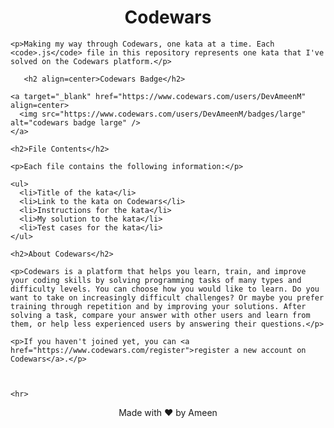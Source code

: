 <h1 align=center>Codewars</h1>

    <p>Making my way through Codewars, one kata at a time. Each <code>.js</code> file in this repository represents one kata that I've solved on the Codewars platform.</p>
    
       <h2 align=center>Codewars Badge</h2>

    <a target="_blank" href="https://www.codewars.com/users/DevAmeenM" align=center>
      <img src="https://www.codewars.com/users/DevAmeenM/badges/large" alt="codewars badge large" />
    </a>

    <h2>File Contents</h2>

    <p>Each file contains the following information:</p>

    <ul>
      <li>Title of the kata</li>
      <li>Link to the kata on Codewars</li>
      <li>Instructions for the kata</li>
      <li>My solution to the kata</li>
      <li>Test cases for the kata</li>
    </ul>

    <h2>About Codewars</h2>

    <p>Codewars is a platform that helps you learn, train, and improve your coding skills by solving programming tasks of many types and difficulty levels. You can choose how you would like to learn. Do you want to take on increasingly difficult challenges? Or maybe you prefer training through repetition and by improving your solutions. After solving a task, compare your answer with other users and learn from them, or help less experienced users by answering their questions.</p>

    <p>If you haven't joined yet, you can <a href="https://www.codewars.com/register">register a new account on Codewars</a>.</p>

 

    <hr>

<p align=center>Made with ❤ by Ameen</p>

